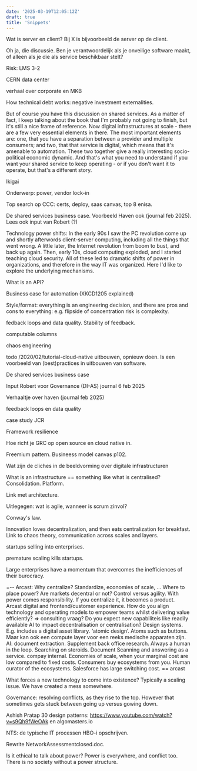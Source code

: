 ```yaml
---
date: '2025-03-19T12:05:12Z'
draft: true
title: 'Snippets'
---
```


Wat is server en client? Bij X is bijvoorbeeld de server op de client.

Oh ja, die discussie. Ben je verantwoordelijk als je onveilige software maakt, of alleen als je die als service beschikbaar stelt?

Risk: LMS 3-2

CERN data center

verhaal over corporate en MKB

How technical debt works: negative investment externalities.

But of course you have this discussion on shared services. As a matter of fact, I keep talking about the book that I'm probably not going to finish, but it's still a nice frame of reference. Now digital infrastructures at scale - there are a few very essential elements in there. The most important elements are: one, that you have a separation between a provider and multiple consumers; and two, that that service is digital, which means that it's amenable to automation. These two together give a really interesting socio-political economic dynamic. And that's what you need to understand if you want your shared service to keep operating - or if you don't want it to operate, but that's a different story.

Ikigai

Onderwerp: power, vendor lock-in

Top search op CCC: certs, deploy, saas canvas, top 8 enisa.

De shared services business case. Voorbeeld Haven ook (journal feb 2025). Lees ook input van Robert (?)

Technology power shifts:
In the early 90s I saw the PC revolution come up and shortly afterwords client-server computing, including all the things that went wrong.
A little later, the Internet revolution from boom to bust, and back up again.
Then, early 10s, cloud computing exploded, and I started teaching cloud security.
All of these led to dramatic shifts of power in organizations, and therefore in the way IT was organized. Here I'd like to explore the underlying mechanisms.

What is an API?

Business case for automation (XKCD1205 explained)

Style/format: everything is an engineering decision, and there are pros and cons to everything: e.g. flipside of concentration risk is complexity.

fedback loops and data quality. Stability of feedback.

computable columns

chaos engineering

todo /2020/02/tutorial-cloud-native uitbouwen, opnieuw doen. Is een voorbeeld van (best)practices in uitbouwen van software. 

De shared services business case

Input Robert voor Governance (DI-AS) journal 6 feb 2025

Verhaaltje over haven (journal feb 2025)

feedback loops en data quality

case study JCR

Framework resilience

Hoe richt je GRC op open source en cloud native in.

Freemium pattern. Busineess model canvas p102.

Wat zijn de cliches in de beeldvorming over digitale infrastructuren

What is an infrastructure == something like what is centralised? Consolidation. Platform.

Link met architecture.

Uitlegegen: wat is agile, wanneer is scrum zinvol?

Conway's law.

Innovation loves decentralization, and then eats centralization for breakfast. Link to chaos theory, communication across scales and layers.

startups selling into enterprises.

premature scaling kills startups.

Large enterprises have a momentum that overcomes the inefficiences of their burocracy.

=-- Arcast: 
Why centralize? Standardize, economies of scale, …
Where to place power?
Are markets decentral or not?
Control versus agility. With power comes responsibility.
If you centralize it, it becomes a product.
Arcast digital and frontend/customer experience.
How do you align technology and operating models to empower teams whilst delivering value efficiently? => consulting vraag?
Do you expect new capabiliteis like readily available AI to impact decentralisation or centralisation?
Design systems. E.g. includes a digital asset library. ‘atomic design’. Atoms such as buttons. Maar kan ook een compute layer voor een reeks medische apparaten zijn.
AI: document extraction. Supplement back office research. Always a human in the loop. Searching on steroids.
Document Scanning and answering as a service. compay internal.
Economies of scale, when your marginal cost are low compared to fixed costs.
Consumers buy ecosystems from you. Human curator of the ecosystems.
Salesforce has large switching cost.
== arcast

What forces a new technology to come into existence? Typically a scaling issue. We have created a mess somewhere.

Governance: resolving conflicts, as they rise to the top. However that sometimes gets stuck between going up versus gowing down.

Ashish Pratap 30 design patterns: https://www.youtube.com/watch?v=s9Qh9fWeOAk en algomasters.io

NTS: de typische IT processen HBO-i opschrijven.

Rewrite NetworkAssessmentclosed.doc.

Is it ethical to talk about power? Power is everywhere, and conflict too. There is no society without a power structure. 